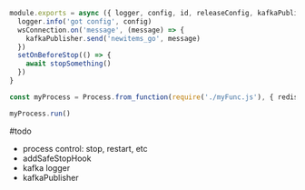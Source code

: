 ```js
module.exports = async ({ logger, config, id, releaseConfig, kafkaPublisher, setOnBeforeStop }) => {
  logger.info('got config', config)
  wsConnection.on('message', (message) => {
    kafkaPublisher.send('newitems_go', message)
  })
  setOnBeforeStop(() => {
    await stopSomething()
  })
}

const myProcess = Process.from_function(require('./myFunc.js'), { redis, kafka, ... })

myProcess.run()
```

#todo

- process control: stop, restart, etc
- addSafeStopHook
- kafka logger
- kafkaPublisher
